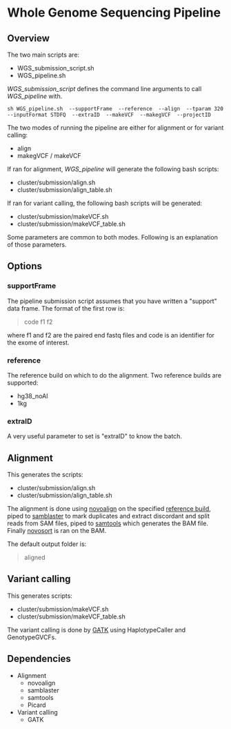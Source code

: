 # Whole Genome Sequencing Pipeline

## Overview
The two main scripts are:
- WGS_submission_script.sh
- WGS_pipeline.sh

*WGS_submission_script* defines the command line arguments to call
*WGS_pipeline*
with.

`
sh WGS_pipeline.sh 
     --supportFrame 
     --reference 
     --align 
     --tparam 320
     --inputFormat STDFQ 
     --extraID 
     --makeVCF 
     --makegVCF 
     --projectID 
`

The two modes of running the pipeline are either for alignment or for variant calling:
- align
- makegVCF / makeVCF

If ran for alignment, *WGS_pipeline* will generate the following bash
scripts:

- cluster/submission/align.sh
- cluster/submission/align_table.sh

If ran for variant calling, the following bash scripts will be generated:

- cluster/submission/makeVCF.sh
- cluster/submission/makeVCF_table.sh

Some parameters are common to both modes.
Following is an explanation of those parameters.

## Options

### supportFrame

The pipeline submission script assumes that you have written a "support" data frame.
The format of the first row is:

> code f1 f2 

where f1 and f2 are the paired end fastq files and code is an identifier for the exome of interest.

### reference

The reference build on which to do the alignment.
Two reference builds are supported:
- hg38_noAl
- 1kg

### extraID

A very useful parameter to set is "extraID" to know the batch.

## Alignment

This generates the scripts:
 - cluster/submission/align.sh
 - cluster/submission/align_table.sh

The alignment is done using [novoalign](http://www.novocraft.com/main/page.php?s=novoalign) on the specified [reference build](reference), piped to [samblaster](https://github.com/GregoryFaust/samblaster) to mark duplicates and extract discordant and split reads from SAM files, piped to [samtools]() which generates the BAM file.
Finally [novosort]() is ran on the BAM.

The default output folder is:
> aligned

## Variant calling

This generates scripts:
- cluster/submission/makeVCF.sh
- cluster/submission/makeVCF_table.sh

The variant calling is done by [GATK](http://www.broadinstitute.org/partnerships/education/broade/best-practices-variant-calling-gatk) using HaplotypeCaller and GenotypeGVCFs.


## Dependencies

- Alignment
  - novoalign
  - samblaster
  - samtools
  - Picard
- Variant calling
  - GATK

